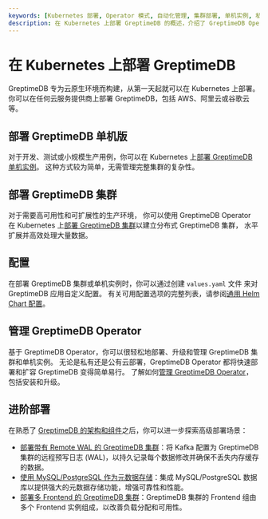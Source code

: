 ```yaml
---
keywords: [Kubernetes 部署, Operator 模式, 自动化管理, 集群部署, 单机实例, 私有云, 公有云]
description: 在 Kubernetes 上部署 GreptimeDB 的概述，介绍了 GreptimeDB Operator 的功能和使用方法。
---
```


# 在 Kubernetes 上部署 GreptimeDB

GreptimeDB 专为云原生环境而构建，从第一天起就可以在 Kubernetes 上部署。
你可以在任何云服务提供商上部署 GreptimeDB，包括 AWS、阿里云或谷歌云等。

## 部署 GreptimeDB 单机版

对于开发、测试或小规模生产用例，你可以在 Kubernetes 上[部署 GreptimeDB 单机实例](deploy-greptimedb-standalone.md)。
这种方式较为简单，无需管理完整集群的复杂性。

## 部署 GreptimeDB 集群

对于需要高可用性和可扩展性的生产环境，
你可以使用 GreptimeDB Operator 在 Kubernetes 上[部署 GreptimeDB 集群](deploy-greptimedb-cluster.md)以建立分布式 GreptimeDB 集群，
水平扩展并高效处理大量数据。

## 配置

在部署 GreptimeDB 集群或单机实例时，你可以通过创建 `values.yaml` 文件
来对 GreptimeDB 应用自定义配置。
有关可用配置选项的完整列表，请参阅[通用 Helm Chart 配置](./common-helm-chart-configurations.md)。

## 管理 GreptimeDB Operator

基于 GreptimeDB Operator，你可以很轻松地部署、升级和管理 GreptimeDB 集群和单机实例。
无论是私有还是公有云部署，GreptimeDB Operator 都将快速部署和扩容 GreptimeDB 变得简单易行。
了解如何[管理 GreptimeDB Operator](./greptimedb-operator-management.md)，
包括安装和升级。

## 进阶部署

在熟悉了 [GreptimeDB 的架构和组件](/user-guide/concepts/architecture.md)之后，你可以进一步探索高级部署场景：

- [部署带有 Remote WAL 的 GreptimeDB 集群](configure-remote-wal.md)：将 Kafka 配置为 GreptimeDB 集群的远程预写日志 (WAL)，以持久记录每个数据修改并确保不丢失内存缓存的数据。
- [使用 MySQL/PostgreSQL 作为元数据存储](/user-guide/deployments-administration/deploy-on-kubernetes/common-helm-chart-configurations.md#配置-metasrv-后端存储)：集成 MySQL/PostgreSQL 数据库以提供强大的元数据存储功能，增强可靠性和性能。
- [部署多 Frontend 的 GreptimeDB 集群](configure-frontend-groups.md)：GreptimeDB 集群的 Frontend 组由多个 Frontend 实例组成，以改善负载分配和可用性。

